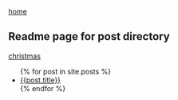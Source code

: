 [home](../home)

## Readme page for post directory

[christmas](./2022-12-09-noel)

<ul>
  {% for post in site.posts %}
    <li>
      <a href="{{post.url}}">{{post.title}}</a>
    </li>
  {% endfor %}
</ul>
